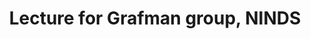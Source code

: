 ---
title: "Lecture for Grafman group, NINDS"
project_id: 
conference_id: ""
presenters:
   - peter_bandettini
summary: "Lecture for Grafman group, NINDS, NIH Bethesda, MD"
file: /assets/presentations/
filename: 
layout: presentation
---